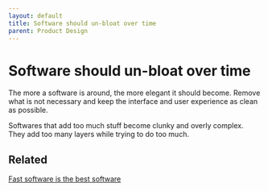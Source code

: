 ```yaml
---
layout: default
title: Software should un-bloat over time
parent: Product Design
---
```


# Software should un-bloat over time

The more a software is around, the more elegant it should become.
Remove what is not necessary and keep the interface and user experience as clean as possible.

Softwares that add too much stuff become clunky and overly complex. They add too many layers while trying to do too much.

## Related

[Fast software is the best software](/docs/product-design/fast-software-best-software)
